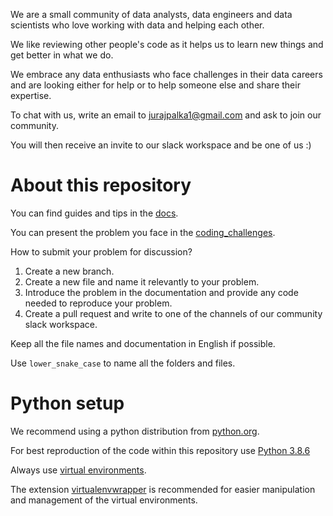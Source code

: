 We are a small community of data analysts, data engineers and data scientists who love working with data and helping each other. 

We like reviewing other people's code as it helps us to learn new things and get better in what we do. 

We embrace any data enthusiasts who face challenges in their data careers and are looking either for help or to help someone else and share their expertise. 

To chat with us, write an email to jurajpalka1@gmail.com and ask to join our community. 

You will then receive an invite to our slack workspace and be one of us :) 

# About this repository

You can find guides and tips in the [docs][4].

You can present the problem you face in the [coding_challenges][5]. 

How to submit your problem for discussion?

1. Create a new branch. 
2. Create a new file and name it relevantly to your problem. 
3. Introduce the problem in the documentation and provide any code needed to reproduce your problem. 
4. Create a pull request and write to one of the channels of our community slack workspace.  

Keep all the file names and documentation in English if possible.

Use `lower_snake_case` to name all the folders and files.

# Python setup
We recommend using a python distribution from [python.org][6].

For best reproduction of the code within this repository use [Python 3.8.6][3]

Always use [virtual environments][2]. 

The extension [virtualenvwrapper][1] is recommended for easier manipulation and management of the virtual environments. 

[1]: https://virtualenvwrapper.readthedocs.io/en/latest/
[2]: https://docs.python.org/3/tutorial/venv.html
[3]: https://www.python.org/downloads/release/python-386/
[4]: https://github.com/JurajPalka/data-lovers/tree/master/docs
[5]: https://github.com/JurajPalka/data-lovers/tree/master/coding_challenges
[6]: https://www.python.org/downloads/